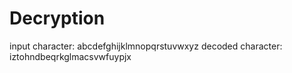 # Decryption

input character: abcdefghijklmnopqrstuvwxyz
decoded character:  iztohndbeqrkglmacsvwfuypjx
